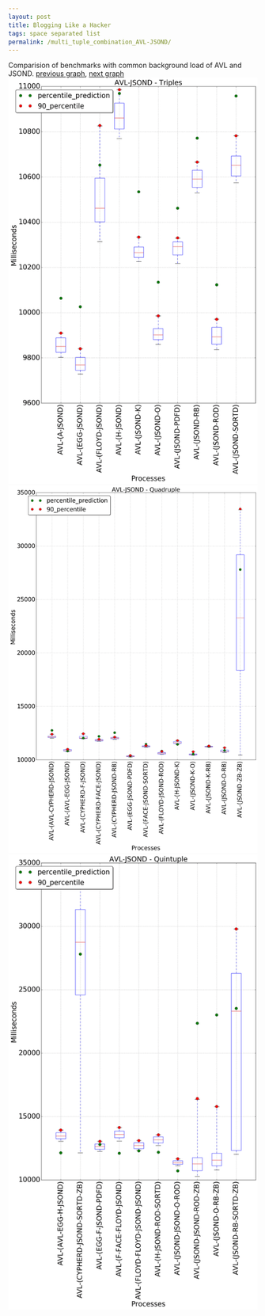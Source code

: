 ```yaml
---
layout: post
title: Blogging Like a Hacker
tags: space separated list
permalink: /multi_tuple_combination_AVL-JSOND/
---
```


Comparision of benchmarks with common background load of AVL and JSOND.
[previous graph](../multi_tuple_combination_AVL-H/), [next graph](../multi_tuple_combination_AVL-K/)
![graph figure](./images/triple/AVL/AVL-JSOND_box.png)![graph figure](./images/quadruple/AVL/AVL-JSOND_box.png)![graph figure](./images/quintuple/AVL/AVL-JSOND_box.png)
